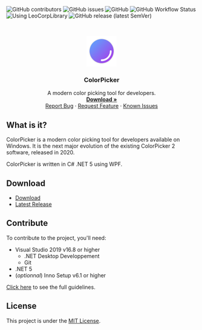 ![GitHub contributors](https://img.shields.io/github/contributors/Leo-Corporation/ColorPicker)
![GitHub issues](https://img.shields.io/github/issues/Leo-Corporation/ColorPicker)
![GitHub](https://img.shields.io/github/license/Leo-Corporation/ColorPicker)
![GitHub Workflow Status](https://img.shields.io/github/workflow/status/Leo-Corporation/ColorPicker/.NET%20Desktop)
![Using LeoCorpLibrary](https://img.shields.io/badge/using-LeoCorpLibrary-blue)
![GitHub release (latest SemVer)](https://img.shields.io/github/v/release/Leo-Corporation/ColorPicker)

<br />
<p align="center">
  <a href="https://github.com/Leo-Corporation/ColorPicker">
    <img src=".github/images/logo.png" alt="Logo" width="80" height="80">
  </a>

  <h3 align="center">ColorPicker</h3>

  <p align="center">
    A modern color picking tool for developers.
    <br />
    <a href="https://github.com/Leo-Corporation/ColorPicker/releases"><strong>Download »</strong></a>
    <br />
    <a href="https://github.com/Leo-Corporation/ColorPicker/issues/new?assignees=&labels=bug&template=bug_report.md&title=%5BBug%5D+">Report Bug</a>
    ·
    <a href="https://github.com/Leo-Corporation/ColorPicker/issues/new?assignees=&labels=suggestion+enhancement&template=feature_request.md&title=%5BEnhancement%5D+">Request Feature</a>
    ·
    <a href="https://github.com/Leo-Corporation/ColorPicker/issues?q=is%3Aopen+is%3Aissue+label%3Abug">Known Issues</a>

  </p>
</p>

## What is it?
ColorPicker is a modern color picking tool for developers available on Windows. It is the next major evolution of the existing ColorPicker 2 software, released in 2020.

ColorPicker is written in C# .NET 5 using WPF.

## Download
- [Download]()
- [Latest Release](https://github.com/Leo-Corporation/ColorPicker/releases)

## Contribute
To contribute to the project, you'll need:
- Visual Studio 2019 v16.8 or higher
  - .NET Desktop Developpement
  - Git
- .NET 5
- (*optionnal*) Inno Setup v6.1 or higher

[Click here](https://github.com/Leo-Corporation/ColorPicker/blob/main/CONTRIBUTING.md) to see the full guidelines.
## License
This project is under the [MIT License](https://github.com/Leo-Corporation/ColorPicker/blob/main/LICENSE).
